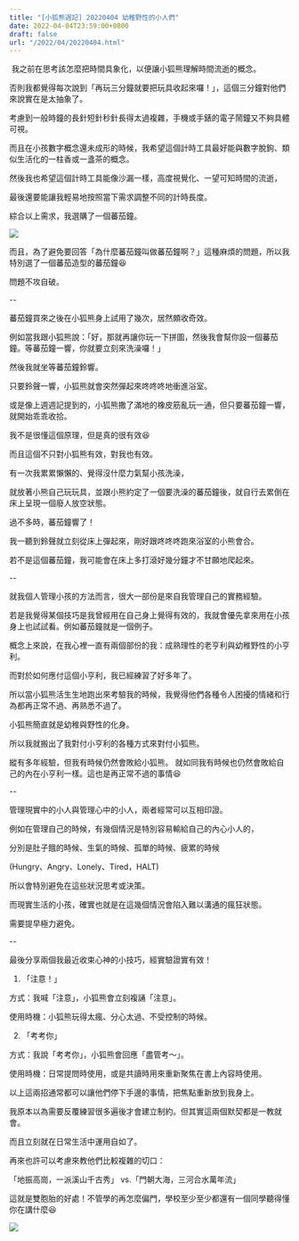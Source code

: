 ```yaml
---
title: "[小狐熊週記] 20220404 幼稚野性的小人們"
date: 2022-04-04T23:59:00+0800
draft: false
url: "/2022/04/20220404.html"
---
```


 我之前在思考該怎麼把時間具象化，以便讓小狐熊理解時間流逝的概念。

否則我都覺得每次說到「再玩三分鐘就要把玩具收起來囉！」，這個三分鐘對他們來說實在是太抽象了。




考慮到一般時鐘的長針短針秒針長得太過複雜，手機或手錶的電子鬧鐘又不夠具體可視。

而且在小孩數字概念還未成形的時候，我希望這個計時工具最好能與數字脫鉤、類似生活化的一柱香或一盞茶的概念。

然後我也希望這個計時工具能像沙漏一樣，高度視覺化、一望可知時間的流逝，

最後還要能讓我輕易地按照當下需求調整不同的計時長度。




綜合以上需求，我選購了一個蕃茄鐘。



![]($https://blogger.googleusercontent.com/img/a/AVvXsEheMdnazYt2h_Xjou9aLXMZEMD_uc4HKqROZIIgy6cEEYgGWhq4q7jnIPChubCZqF2_5DPYXGgEKj-j6wJ69CQA-LMw2MiNjcEwyk5XPJrfG_3IFPse5BcPz6Z6M_R4DHuk39Kv-yGC3zzlbvzrlEOQAkMRQSiu2ktIK4YvPpbrH9Sv3Rs2ZsUPKOQd)



而且，為了避免要回答「為什麼蕃茄鐘叫做蕃茄鐘啊？」這種麻煩的問題，所以我特別選了一個蕃茄造型的蕃茄鐘😆 

問題不攻自破。




--




蕃茄鐘買來之後在小狐熊身上試用了幾次，居然頗收奇效。

例如當我跟小狐熊說：「好，那就再讓你玩一下拼圖，然後我會幫你設一個蕃茄鐘。等蕃茄鐘一響，你就要立刻來洗澡囉！」

然後我就坐等蕃茄鐘鈴響。

只要鈴聲一響，小狐熊就會突然彈起來咚咚咚地衝進浴室。




或是像上週週記提到的，小狐熊撒了滿地的橡皮筋亂玩一通，但只要蕃茄鐘一響，就開始乖乖收拾。

我不是很懂這個原理，但是真的很有效😆




而且這個不只對小狐熊有效，對我也有效。




有一次我累累懶懶的、覺得沒什麼力氣幫小孩洗澡，

就放著小熊自己玩玩具，並跟小熊約定了一個要洗澡的蕃茄鐘後，就自行去累倒在床上呈現一個廢人放空狀態。







過不多時，蕃茄鐘響了！

我一聽到鈴聲就立刻從床上彈起來，剛好跟咚咚咚跑來浴室的小熊會合。

若不是這個蕃茄鐘，我可能會在床上多打滾好幾分鐘才不甘願地爬起來。




--




就我個人管理小孩的方法而言，很大一部份是來自我管理自己的實務經驗。

若是我覺得某個技巧是我曾經用在自己身上覺得有效的，我就會優先拿來用在小孩身上也試試看。例如蕃茄鐘就是一個例子。




概念上來說，在我心裡一直有兩個部份的我：成熟理性的老亨利與幼稚野性的小亨利。

而對於如何應付這個小亨利，我已經練習了好多年了。

所以當小狐熊活生生地跑出來考驗我的時候，我覺得他們各種令人困擾的情緒和行為都再正常不過、再熟悉不過了。

小狐熊簡直就是幼稚與野性的化身。

所以我就搬出了我對付小亨利的各種方式來對付小狐熊。




縱有多年經驗，但我有時候仍然會敗給小狐熊。
就如同我有時候也仍然會敗給自己的內在小亨利一樣。這也是再正常不過的事情😆




--




管理現實中的小人與管理心中的小人，兩者經常可以互相印證。

例如在管理自己的時候，有幾個情況是特別容易輸給自己的內心小人的，

分別是肚子餓的時候、生氣的時候、孤單的時候、疲累的時候

(Hungry、Angry、Lonely、Tired，HALT)

所以會特別避免在這些狀況思考或決策。




而現實生活的小孩，確實也就是在這幾個情況會陷入難以溝通的瘋狂狀態。

需要提早極力避免。




--




最後分享兩個我最近收束心神的小技巧，經實驗證實有效！




1. 「注意！」

方式：我喊「注意」，小狐熊會立刻複誦「注意」。

使用時機：小狐熊玩得太瘋、分心太過、不受控制的時候。




2. 「考考你」

方式：我說「考考你」，小狐熊會回應「盡管考～」。

使用時機：日常提問時使用，或是共讀時用來重新聚焦在書上內容時使用。




以上這兩招通常都可以讓他們停下手邊的事情，把焦點重新放到我身上。




我原本以為需要反覆練習很多遍後才會建立制約。但其實這兩個默契都是一教就會。

而且立刻就在日常生活中運用自如了。




再來也許可以考慮來教他們比較複雜的切口：

「地振高崗，一派溪山千古秀」 vs.「門朝大海，三河合水萬年流」




這就是雙胞胎的好處！不管學的再怎麼偏門，學校至少至少都還有一個同學聽得懂你在講什麼😆



![]($https://blogger.googleusercontent.com/img/a/AVvXsEh_CByVlo9LWFl6Myq9jL3fN8Xz46rWhRiDXBb88V2bmw1NRGudvCEF03vRrxOOTse-Kjb4ObZKnHoN9v5zFujOGoMv3fM_choaMILwnUEEB2_Uk0GDx1E0mEeeKmz5n2xVPcNAMrmFKEAOId1qe-Pqv2OrnbucXcQhk6MQOR8fFAgnO1KbreOMryi_=w225-h400)







